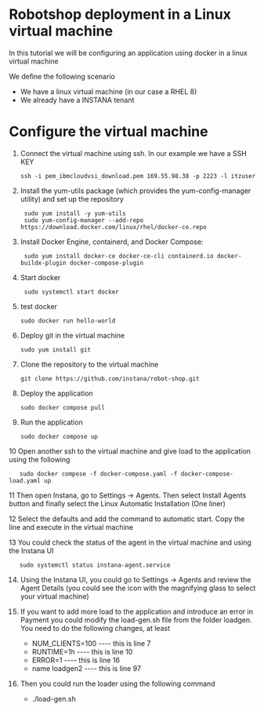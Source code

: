 # Robotshop deployment in a Linux virtual machine

In this tutorial we will be configuring an application using docker in a linux virtual machine

We define the following scenario
- We have a linux virtual machine (in our case a RHEL 8)
- We already have a INSTANA tenant

Configure the virtual machine
=

1. Connect the virtual machine using ssh. In our example we have a SSH KEY

       ssh -i pem_ibmcloudvsi_download.pem 169.55.98.38 -p 2223 -l itzuser
   
2. Install the yum-utils package (which provides the yum-config-manager utility) and set up the repository

        sudo yum install -y yum-utils
        sudo yum-config-manager --add-repo https://download.docker.com/linux/rhel/docker-ce.repo

   
3. Install Docker Engine, containerd, and Docker Compose:

        sudo yum install docker-ce docker-ce-cli containerd.io docker-buildx-plugin docker-compose-plugin
   
4. Start docker

        sudo systemctl start docker

5. test docker

       sudo docker run hello-world

6. Deploy git in the virtual machine

       sudo yum install git

7. Clone the repository to the virtual machine

       git clone https://github.com/instana/robot-shop.git

8. Deploy the application

       sudo docker compose pull

9. Run the application

       sudo docker compose up

10 Open another ssh to the virtual machine and give load to the application using the following

       sudo docker compose -f docker-compose.yaml -f docker-compose-load.yaml up

11 Then open Instana, go to Settings -> Agents. Then select Install Agents button and finally select the Linux Automatic Installation (One liner)

12 Select the defaults and add the command to automatic start. Copy the line and execute in the virtual machine
    
13 You could check the status of the agent in the virtual machine and using the Instana UI

       sudo systemctl status instana-agent.service
       
14. Using the Instana UI, you could go to Settings -> Agents and review the Agent Details (you could see the icon with the magnifying glass to select your virtual machine)

15. If you want to add more load to the application and introduce an error in Payment you could modify the load-gen.sh file from the folder loadgen. You need to do the following changes, at least

       - NUM_CLIENTS=100                                    ---- this is line 7
       - RUNTIME=1h                                         ---- this is line 10
       - ERROR=1                                            ---- this is line 16
       - name loadgen2                                      ---- this is line 97
         
16. Then you could run the loader using the following command

    - ./load-gen.sh 

